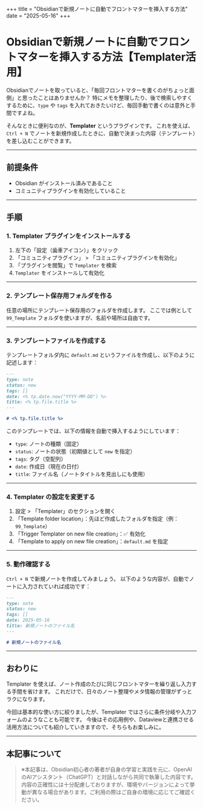 +++
title = "Obsidianで新規ノートに自動でフロントマターを挿入する方法"
date = "2025-05-16"
+++

# Obsidianで新規ノートに自動でフロントマターを挿入する方法【Templater活用】

Obsidianでノートを取っていると、「毎回フロントマターを書くのがちょっと面倒」と思ったことはありませんか？
特にメモを整理したり、後で検索しやすくするために、`type` や `tags` を入れておきたいけど、毎回手動で書くのは意外と手間ですよね。

そんなときに便利なのが、**Templater** というプラグインです。
これを使えば、`Ctrl + N` でノートを新規作成したときに、自動で決まった内容（テンプレート）を差し込むことができます。

---

## 前提条件

* Obsidian がインストール済みであること
* コミュニティプラグインを有効化していること

---

## 手順

### 1. Templater プラグインをインストールする

1. 左下の「設定（歯車アイコン）」をクリック
2. 「コミュニティプラグイン」 > 「コミュニティプラグインを有効化」
3. 「プラグインを閲覧」で `Templater` を検索
4. `Templater` をインストールして有効化

---

### 2. テンプレート保存用フォルダを作る

任意の場所にテンプレート保存用のフォルダを作成します。
ここでは例として `99_Template` フォルダを使いますが、名前や場所は自由です。

---

### 3. テンプレートファイルを作成する

テンプレートフォルダ内に `default.md` というファイルを作成し、以下のように記述します：

```markdown
---
type: note
status: new
tags: []
date: <% tp.date.now("YYYY-MM-DD") %>
title: <% tp.file.title %>
---

# <% tp.file.title %>
```

このテンプレートでは、以下の情報を自動で挿入するようにしています：

* `type`: ノートの種類（固定）
* `status`: ノートの状態（初期値として `new` を指定）
* `tags`: タグ（空配列）
* `date`: 作成日（現在の日付）
* `title`: ファイル名（ノートタイトルを見出しにも使用）

---

### 4. Templater の設定を変更する

1. 設定 > 「Templater」のセクションを開く
2. 「Template folder location」：先ほど作成したフォルダを指定（例：`99_Template`）
3. 「Trigger Templater on new file creation」：✅ 有効化
4. 「Template to apply on new file creation」：`default.md` を指定

---

### 5. 動作確認する

`Ctrl + N` で新規ノートを作成してみましょう。
以下のような内容が、自動でノートに入力されていれば成功です：

```markdown
---
type: note
status: new
tags: []
date: 2025-05-16
title: 新規ノートのファイル名
---

# 新規ノートのファイル名
```

---

## おわりに

Templater を使えば、ノート作成のたびに同じフロントマターを繰り返し入力する手間を省けます。
これだけで、日々のノート整理やメタ情報の管理がずっとラクになります。

今回は基本的な使い方に絞りましたが、Templater ではさらに条件分岐や入力フォームのようなことも可能です。
今後はその応用例や、Dataviewと連携させる活用方法についても紹介していきますので、そちらもお楽しみに。

---

## 本記事について

> ※本記事は、Obsidian初心者の著者が自身の学習と実践を元に、OpenAIのAIアシスタント（ChatGPT）と対話しながら共同で執筆した内容です。
> 内容の正確性には十分配慮しておりますが、環境やバージョンによって挙動が異なる場合があります。ご利用の際はご自身の環境に応じてご確認ください。
